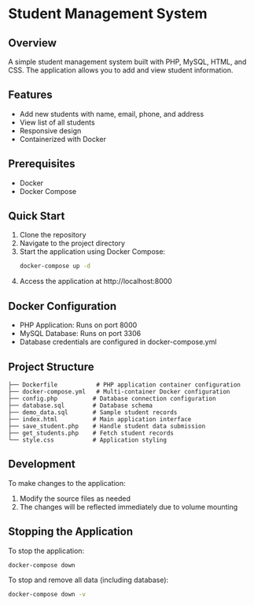 # Student Management System

## Overview
A simple student management system built with PHP, MySQL, HTML, and CSS. The application allows you to add and view student information.

## Features
- Add new students with name, email, phone, and address
- View list of all students
- Responsive design
- Containerized with Docker

## Prerequisites
- Docker
- Docker Compose

## Quick Start
1. Clone the repository
2. Navigate to the project directory
3. Start the application using Docker Compose:
   ```bash
   docker-compose up -d
   ```
4. Access the application at http://localhost:8000

## Docker Configuration
- PHP Application: Runs on port 8000
- MySQL Database: Runs on port 3306
- Database credentials are configured in docker-compose.yml

## Project Structure
```
├── Dockerfile           # PHP application container configuration
├── docker-compose.yml   # Multi-container Docker configuration
├── config.php          # Database connection configuration
├── database.sql        # Database schema
├── demo_data.sql       # Sample student records
├── index.html          # Main application interface
├── save_student.php    # Handle student data submission
├── get_students.php    # Fetch student records
└── style.css           # Application styling
```

## Development
To make changes to the application:
1. Modify the source files as needed
2. The changes will be reflected immediately due to volume mounting

## Stopping the Application
To stop the application:
```bash
docker-compose down
```

To stop and remove all data (including database):
```bash
docker-compose down -v
```